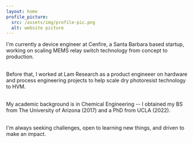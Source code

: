 ```yaml
---
layout: home
profile_picture:
  src: /assets/img/profile-pic.png
  alt: website picture
---
```


<p>
    
  I'm currently a device engineer at Cenfire, a Santa Barbara based startup, working on scaling MEMS relay switch technology from concept to production. <br><br>

  Before that, I worked at Lam Research as a product engineeer on hardware and process engineering projects to help scale dry photoresist technology to HVM. <br><br>

  My academic background is in Chemical Engineering -- I obtained my BS from The University of Arizona (2017) and a PhD from UCLA (2022). <br><br> 
   
  I'm always seeking challenges, open to learning new things, and driven to make an impact. <br><br> 

</p>
